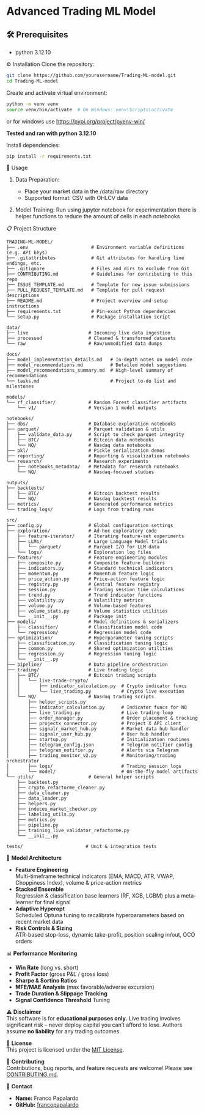 # Advanced Trading ML Model
## 🛠 Prerequisites

- python 3.12.10

⚙️ Installation
Clone the repository:
```bash
git clone https://github.com/yourusername/Trading-ML-model.git
cd Trading-ML-model
```

Create and activate virtual environment:
```bash
python -m venv venv
source venv/bin/activate  # On Windows: venv\Scripts\activate
```
or for windows use https://pypi.org/project/pyenv-win/

**Tested and ran with python 3.12.10**

Install dependencies:
```bash
pip install -r requirements.txt
```

🚀 Usage
1. Data Preparation:
    - Place your market data in the /data/raw directory
    - Supported format: CSV with OHLCV data

2. Model Training:
Run using jupyter notebook for experimentation there is helper functions to reduce the amount of cells in each notebooks

📋 Project Structure
```
TRADING-ML-MODEL/
├── .env                       # Environment variable definitions (e.g. API keys)
├── .gitattributes             # Git attributes for handling line endings, etc.
├── .gitignore                 # Files and dirs to exclude from Git
├── CONTRIBUTING.md            # Guidelines for contributing to this repo
├── ISSUE_TEMPLATE.md          # Template for new issue submissions
├── PULL_REQUEST_TEMPLATE.md   # Template for pull request descriptions
├── README.md                  # Project overview and setup instructions
├── requirements.txt           # Pin-exact Python dependencies
└── setup.py                   # Package installation script

data/
├── live                      # Incoming live data ingestion
├── processed                 # Cleaned & transformed datasets
└── raw                       # Raw/unmodified data dumps

docs/
├── model_implementation_details.md   # In-depth notes on model code
├── model_recommendations.md          # Detailed model suggestions
├── model_recommendations_summary.md  # High-level summary of recommendations
└── tasks.md                          # Project to-do list and milestones

models/
└── rf_classifier/            # Random Forest classifier artifacts
    └── v1/                   # Version 1 model outputs

notebooks/
├── dbs/                      # Database exploration notebooks
├── parquet/                  # Parquet validation & utils
│   ├── validate_data.py      # Script to check parquet integrity
│   ├── BTC/                  # Bitcoin data notebooks
│   └── NQ/                   # Nasdaq data notebooks
├── pkl/                      # Pickle serialization demos
├── reporting/                # Reporting & visualization notebooks
└── research/                 # Research experiments
    ├── notebooks_metadata/   # Metadata for research notebooks
    └── NQ/                   # Nasdaq-focused studies

outputs/
├── backtests/
│   ├── BTC/                  # Bitcoin backtest results
│   └── NQ/                   # Nasdaq backtest results
├── metrics/                  # Generated performance metrics
└── trading_logs/             # Logs from trading runs

src/
├── config.py                 # Global configuration settings
├── exploration/              # Ad-hoc exploratory code
│   ├── feature-iterator/     # Iterating feature-set experiments
│   ├── LLMs/                 # Large Language Model trials
│   │   └── parquet/          # Parquet I/O for LLM data
│   └── logs/                 # Exploration log files
├── features/                 # Feature engineering modules
│   ├── composite.py          # Composite feature builders
│   ├── indicators.py         # Standard technical indicators
│   ├── momentum.py           # Momentum feature logic
│   ├── price_action.py       # Price-action feature logic
│   ├── registry.py           # Central feature registry
│   ├── session.py            # Trading session time calculations
│   ├── trend.py              # Trend indicator functions
│   ├── volatility.py         # Volatility metrics
│   ├── volume.py             # Volume-based features
│   ├── volume_stats.py       # Volume statistics utilities
│   └── __init__.py           # Package init
├── models/                   # Model definitions & serializers
│   ├── classifier/           # Classification model code
│   └── regression/           # Regression model code
├── optimization/             # Hyperparameter tuning scripts
│   ├── classification.py     # Classification tuning logic
│   ├── common.py             # Shared optimization utilities
│   ├── regression.py         # Regression tuning logic
│   └── __init__.py
├── pipeline/                 # Data pipeline orchestration
├── trading/                  # Live trading logic
│   ├── BTC/                  # Bitcoin trading scripts
│   │   └── live-trade-crypto/
│   │       ├── indicator_calculation.py  # Crypto indicator funcs
│   │       └── live_trading.py           # Crypto live execution
│   └── NQ/                   # Nasdaq trading scripts
│       ├── helper_scripts.py
│       ├── indicator_calculation.py      # Indicator funcs for NQ
│       ├── live_trading.py               # Live trading loop
│       ├── order_manager.py              # Order placement & tracking
│       ├── projectx_connector.py         # Project X API client
│       ├── signalr_market_hub.py         # Market data hub handler
│       ├── signalr_user_hub.py           # User hub handler
│       ├── startup.py                    # Initialization routines
│       ├── telegram_config.json          # Telegram notifier config
│       ├── telegram_notifier.py          # Alerts via Telegram
│       ├── trading_monitor_v2.py         # Monitoring/trading orchestrator
│       ├── logs/                         # Trading session logs
│       └── model/                        # On-the-fly model artifacts
└── utils/                    # General helper scripts
    ├── backtest.py
    ├── crypto_refactorme_cleaner.py
    ├── data_cleaner.py
    ├── data_loader.py
    ├── helpers.py
    ├── indeces_market_checker.py
    ├── labeling_utils.py
    ├── metrics.py
    ├── pipeline.py
    ├── training_live_validator_refactorme.py
    └── __init__.py

tests/                       # Unit & integration tests

```

🔬 **Model Architecture**
- **Feature Engineering**  
  Multi-timeframe technical indicators (EMA, MACD, ATR, VWAP, Choppiness Index), volume & price-action metrics  
- **Stacked Ensemble**  
  Regression & classification base learners (RF, XGB, LGBM) plus a meta-learner for final signal  
- **Adaptive Hyperopt**  
  Scheduled Optuna tuning to recalibrate hyperparameters based on recent market data  
- **Risk Controls & Sizing**  
  ATR-based stop-loss, dynamic take-profit, position scaling in/out, OCO orders

📊 **Performance Monitoring**
- **Win Rate** (long vs. short)  
- **Profit Factor** (gross P&L / gross loss)  
- **Sharpe & Sortino Ratios**  
- **MFE/MAE Analysis** (max favorable/adverse excursion)  
- **Trade Duration & Slippage Tracking**  
- **Signal Confidence Threshold** Tuning

⚠️ **Disclaimer**  
This software is for **educational purposes only**. Live trading involves significant risk – never deploy capital you can’t afford to lose. Authors assume **no liability** for any trading outcomes.

📝 **License**  
This project is licensed under the [MIT License](LICENSE).

🤝 **Contributing**  
Contributions, bug reports, and feature requests are welcome! Please see [CONTRIBUTING.md](CONTRIBUTING.md).

📧 **Contact**  
- **Name:** Franco Papalardo
- **GitHub:** [francopapalardo](https://github.com/francopapalardo)

